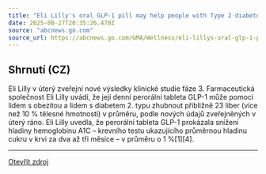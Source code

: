 ```yaml
---
title: "Eli Lilly's oral GLP-1 pill may help people with Type 2 diabetes lose 'significant' weight, study finds"
date: 2025-08-27T20:35:26.470Z
source: "abcnews.go.com"
source_url: https://abcnews.go.com/GMA/Wellness/eli-lillys-oral-glp-1-pill-people-type/story?id=124963525
---
```


## Shrnutí (CZ)
Eli Lilly v úterý zveřejní nové výsledky klinické studie fáze 3. Farmaceutická společnost Eli Lilly uvádí, že její denní perorální tableta GLP-1 může pomoci lidem s obezitou a lidem s diabetem 2. typu zhubnout přibližně 23 liber (více než 10 % tělesné hmotnosti) v průměru, podle nových údajů zveřejněných v úterý ráno. Eli Lilly uvedla, že perorální tableta GLP-1 prokázala snížení hladiny hemoglobinu A1C – krevního testu ukazujícího průměrnou hladinu cukru v krvi za dva až tři měsíce – v průměru o 1 %[1][4].

---

[Otevřít zdroj](https://abcnews.go.com/GMA/Wellness/eli-lillys-oral-glp-1-pill-people-type/story?id=124963525)
